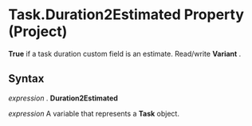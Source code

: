 
# Task.Duration2Estimated Property (Project)

 **True** if a task duration custom field is an estimate. Read/write **Variant** .


## Syntax

 _expression_ . **Duration2Estimated**

 _expression_ A variable that represents a **Task** object.

